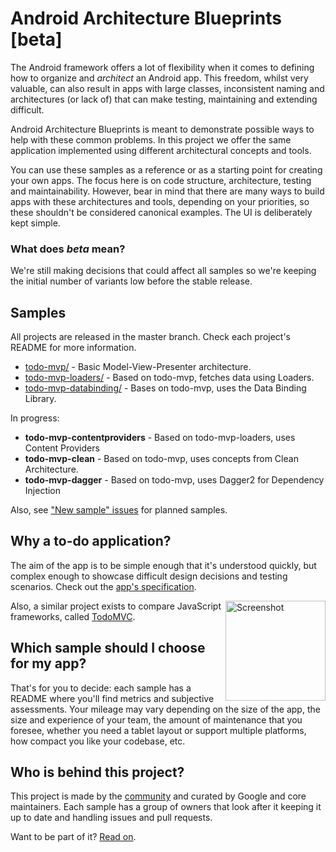 # Android Architecture Blueprints [beta]

The Android framework offers a lot of flexibility when it comes to defining how
to organize and <em>architect</em> an Android app. This freedom, whilst very valuable, can also result in apps
with large classes, inconsistent naming and architectures (or lack of) that can
make testing, maintaining and extending difficult.

Android Architecture Blueprints is meant to demonstrate possible ways to help
with these common problems. In this project we offer the same application
implemented using different architectural concepts and tools. 

You can use these samples as a reference or as a starting point for creating
your own apps. The focus here is on code structure, architecture, testing and
maintainability. However, bear in mind that there are many ways to build apps
with these architectures and tools, depending on your priorities, so these
shouldn't be considered canonical examples. The UI is deliberately kept simple. 

### What does <em>beta</em> mean?

We're still making decisions that could affect all samples so we're keeping the
initial number of variants low before the stable release. 

## Samples

All projects are released in the master branch. Check each project's README for
more information.

  * [todo-mvp/](https://github.com/googlesamples/android-architecture/tree/master/todo-mvp) - Basic Model-View-Presenter architecture.
  * [todo-mvp-loaders/](https://github.com/googlesamples/android-architecture/tree/master/todo-mvp-loaders) - Based on todo-mvp, fetches data using Loaders.
  * [todo-mvp-databinding/](https://github.com/googlesamples/android-architecture/tree/master/todo-databinding) - Bases on todo-mvp, uses the Data Binding Library.

In progress:

  * <strong>todo-mvp-contentproviders</strong> - Based on todo-mvp-loaders, uses Content Providers
  * <strong>todo-mvp-clean</strong> - Based on todo-mvp, uses concepts from Clean Architecture.
  * <strong>todo-mvp-dagger</strong> - Based on todo-mvp, uses Dagger2 for Dependency Injection

Also, see ["New sample" issues](https://github.com/googlesamples/android-architecture/issues?q=is%3Aissue+is%3Aopen+label%3A%22New+sample%22) for planned samples.

## Why a to-do application?

The aim of the app is to be simple enough that it's understood quickly, but
complex enough to showcase difficult design decisions and testing scenarios.
Check out the [app's specification](https://github.com/googlesamples/android-architecture/wiki/To-do-app-specification). 

<img src="https://github.com/googlesamples/android-architecture/wiki/images/tasks2.png" alt="Screenshot" width="160" style="display: inline; float: right"/>

Also, a similar project exists to compare JavaScript frameworks, called [TodoMVC](https://github.com/tastejs/todomvc).

## Which sample should I choose for my app?

That's for you to decide: each sample has a README where you'll find metrics
and subjective assessments. Your mileage may vary depending on the size of the
app, the size and experience of your team, the amount of maintenance that you
foresee, whether you need a tablet layout or support multiple platforms, how
compact you like your codebase, etc.

## Who is behind this project?

This project is made by the [community](https://github.com/googlesamples/android-architecture/graphs/contributors) and curated by Google and core maintainers. Each sample has a group of owners
that look after it keeping it up to date and handling issues and pull requests. 

Want to be part of it? [Read on](https://github.com/googlesamples/android-architecture/wiki/Contributions).

